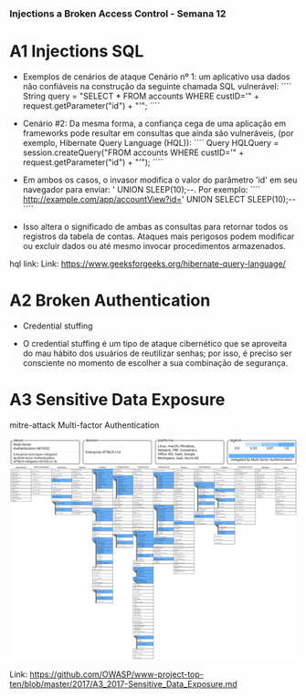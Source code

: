 
  <h3> Injections a Broken Access Control - Semana 12 </h3>  </p>

# A1 Injections SQL

- Exemplos de cenários de ataque
Cenário nº 1: um aplicativo usa dados não confiáveis ​​na construção da seguinte chamada SQL vulnerável:
´´´´
String query = "SELECT \* FROM accounts WHERE custID='" + request.getParameter("id") + "'";
´´´´
- Cenário #2: Da mesma forma, a confiança cega de uma aplicação em frameworks pode resultar em consultas que ainda são vulneráveis, (por exemplo, Hibernate Query Language (HQL)):
´´´´
 Query HQLQuery = session.createQuery("FROM accounts WHERE custID='" + request.getParameter("id") + "'");
 ´´´´
- Em ambos os casos, o invasor modifica o valor do parâmetro 'id' em seu navegador para enviar: ' UNION SLEEP(10);--. Por exemplo:
´´´´
http://example.com/app/accountView?id=' UNION SELECT SLEEP(10);--
´´´´

- Isso altera o significado de ambas as consultas para retornar todos os registros da tabela de contas. Ataques mais perigosos podem modificar ou excluir dados ou até mesmo invocar procedimentos armazenados.

hql link: Link: https://www.geeksforgeeks.org/hibernate-query-language/

# A2 Broken Authentication

- Credential stuffing

- O credential stuffing é um tipo de ataque cibernético que se aproveita do mau hábito dos usuários de reutilizar senhas; por isso, é preciso ser consciente no momento de escolher a sua combinação de segurança.

# A3 Sensitive Data Exposure

mitre-attack Multi-factor Authentication  </p>
<img src="imagens\Multifactor_Authentication_M1032.svg" alt="Alt Text" width="1000"> </p>

Link: https://github.com/OWASP/www-project-top-ten/blob/master/2017/A3_2017-Sensitive_Data_Exposure.md
